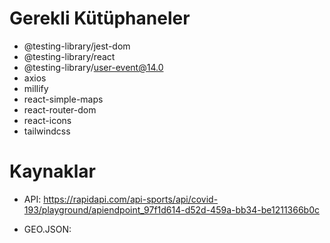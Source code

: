 # Gerekli Kütüphaneler

- @testing-library/jest-dom
- @testing-library/react
- @testing-library/user-event@14.0
- axios
- millify
- react-simple-maps
- react-router-dom
- react-icons
- tailwindcss

# Kaynaklar

- API: https://rapidapi.com/api-sports/api/covid-193/playground/apiendpoint_97f1d614-d52d-459a-bb34-be1211366b0c

- GEO.JSON:
